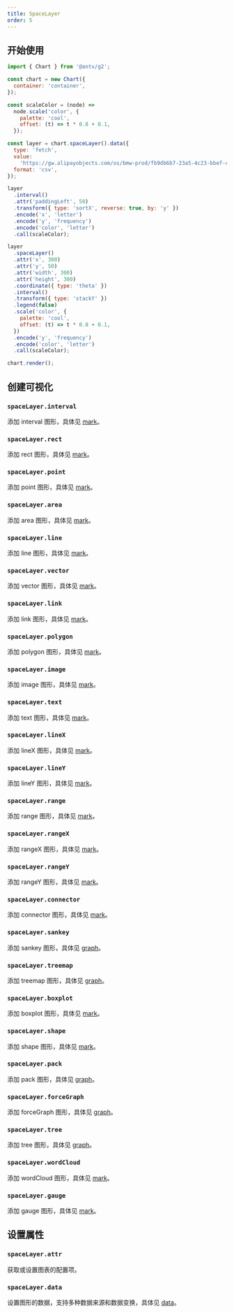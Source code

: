 ```yaml
---
title: SpaceLayer
order: 5
---
```


## 开始使用

```js
import { Chart } from '@antv/g2';

const chart = new Chart({
  container: 'container',
});

const scaleColor = (node) =>
  node.scale('color', {
    palette: 'cool',
    offset: (t) => t * 0.8 + 0.1,
  });

const layer = chart.spaceLayer().data({
  type: 'fetch',
  value:
    'https://gw.alipayobjects.com/os/bmw-prod/fb9db6b7-23a5-4c23-bbef-c54a55fee580.csv',
  format: 'csv',
});

layer
  .interval()
  .attr('paddingLeft', 50)
  .transform({ type: 'sortX', reverse: true, by: 'y' })
  .encode('x', 'letter')
  .encode('y', 'frequency')
  .encode('color', 'letter')
  .call(scaleColor);

layer
  .spaceLayer()
  .attr('x', 300)
  .attr('y', 50)
  .attr('width', 300)
  .attr('height', 300)
  .coordinate({ type: 'theta' })
  .interval()
  .transform({ type: 'stackY' })
  .legend(false)
  .scale('color', {
    palette: 'cool',
    offset: (t) => t * 0.8 + 0.1,
  })
  .encode('y', 'frequency')
  .encode('color', 'letter')
  .call(scaleColor);

chart.render();
```

## 创建可视化

### `spaceLayer.interval`

添加 interval 图形，具体见 [mark](/spec/mark/interval)。

### `spaceLayer.rect`

添加 rect 图形，具体见 [mark](/spec/mark/rect)。

### `spaceLayer.point`

添加 point 图形，具体见 [mark](/spec/mark/point)。

### `spaceLayer.area`

添加 area 图形，具体见 [mark](/spec/mark/area)。

### `spaceLayer.line`

添加 line 图形，具体见 [mark](/spec/mark/line)。

### `spaceLayer.vector`

添加 vector 图形，具体见 [mark](/spec/mark/vector)。

### `spaceLayer.link`

添加 link 图形，具体见 [mark](/spec/mark/link)。

### `spaceLayer.polygon`

添加 polygon 图形，具体见 [mark](/spec/mark/polygon)。

### `spaceLayer.image`

添加 image 图形，具体见 [mark](/spec/mark/image)。

### `spaceLayer.text`

添加 text 图形，具体见 [mark](/spec/mark/text)。

### `spaceLayer.lineX`

添加 lineX 图形，具体见 [mark](/spec/mark/line-x)。

### `spaceLayer.lineY`

添加 lineY 图形，具体见 [mark](/spec/mark/line-y)。

### `spaceLayer.range`

添加 range 图形，具体见 [mark](/spec/mark/range)。

### `spaceLayer.rangeX`

添加 rangeX 图形，具体见 [mark](/spec/mark/range-x)。

### `spaceLayer.rangeY`

添加 rangeY 图形，具体见 [mark](/spec/mark/range-y)。

### `spaceLayer.connector`

添加 connector 图形，具体见 [mark](/spec/mark/connector)。

### `spaceLayer.sankey`

添加 sankey 图形，具体见 [graph](/spec/graph/sankey)。

### `spaceLayer.treemap`

添加 treemap 图形，具体见 [graph](/spec/graph/treemap)。

### `spaceLayer.boxplot`

添加 boxplot 图形，具体见 [mark](/spec/mark/boxplot)。

### `spaceLayer.shape`

添加 shape 图形，具体见 [mark](/spec/mark/shape)。

### `spaceLayer.pack`

添加 pack 图形，具体见 [graph](/spec/graph/pack)。

### `spaceLayer.forceGraph`

添加 forceGraph 图形，具体见 [graph](/spec/graph/force-graph)。

### `spaceLayer.tree`

添加 tree 图形，具体见 [graph](/spec/graph/tree)。

### `spaceLayer.wordCloud`

添加 wordCloud 图形，具体见 [mark](/spec/mark/word-cloud)。

### `spaceLayer.gauge`

添加 gauge 图形，具体见 [mark](/spec/mark/gauge)。

## 设置属性

### `spaceLayer.attr`

获取或设置图表的配置项。

### `spaceLayer.data`

设置图形的数据，支持多种数据来源和数据变换，具体见 [data](/spec/data/overview)。
